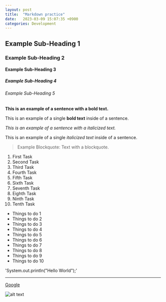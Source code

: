 ```yaml
---
layout: post
title:  "Markdown practice"
date:   2023-03-09 15:07:35 +0900
categories: Development
---
```


## Example Sub-Heading 1

### Example Sub-Heading 2

#### Example Sub-Heading 3

##### Example Sub-Heading 4

###### Example Sub-Heading 5

**This is an example of a sentence with a bold text.**

This is an example of a single **bold text** inside of a sentence.

*This is an example of a sentence with a italicized text.*

This is an example of a single *italicized text* inside of a sentence.

 > Example Blockquote: Text with a blockquote.

1. First Task
2. Second Task
3. Third Task
4. Fourth Task
5. Fifth Task
6. Sixth Task
7. Seventh Task
8. Eighth Task
9. Ninth Task
10. Tenth Task

- Things to do 1
- Things to do 2
- Things to do 3
- Things to do 4
- Things to do 5
- Things to do 6
- Things to do 7
- Things to do 8
- Things to do 9
- Things to do 10

 'System.out.println("Hello World");'

 ---

[Google](https://www.google.com)

 ![alt text](image.jpg)
